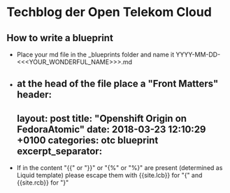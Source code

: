 # Techblog der Open Telekom Cloud

## How to write a blueprint

* Place your md file in the _blueprints folder and name it YYYY-MM-DD-<<<YOUR_WONDERFUL_NAME>>>.md
* at the head of the file place a "Front Matters" header:
    ---
    layout: post
    title:  "Openshift Origin on FedoraAtomic"
    date:   2018-03-23 12:10:29 +0100
    categories: otc blueprint
    excerpt_separator: <!--more-->
    ---
* If in the content "{{" or "}}" or "{%" or "%}" are present (determined as Liquid template) please escape them with {{site.lcb}} for "{" and {{site.rcb}} for "}"
